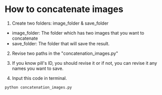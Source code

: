 # How to concatenate images

1. Create two folders: image_folder & save_folder
- image_folder: The folder which has two images that you want to concatenate
- save_folder: The folder that will save the result.

2. Revise two paths in the "concatenation_images.py"

3. If you know pill's ID, you should revise it or if not, you can revise it any names you want to save.

4. Input this code in terminal.

```python
python concatenation_images.py
```

